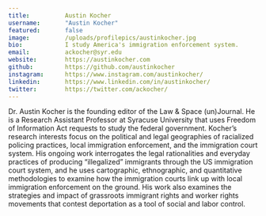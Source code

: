 ```yaml
---
title:          Austin Kocher
username:       "Austin Kocher"
featured:       false
image:          /uploads/profilepics/austinkocher.jpg
bio:            I study America's immigration enforcement system.
email:          ackocher@syr.edu
website:        https://austinkocher.com
github:         https://github.com/austinkocher
instagram:      https://www.instagram.com/austinkocher/
linkedin:       https://www.linkedin.com/in/austinkocher/
twitter:        https://twitter.com/ackocher/
---
```


Dr. Austin Kocher is the founding editor of the Law & Space (un)Journal. He is a Research Assistant Professor at Syracuse University that uses Freedom of Information Act requests to study the federal government. Kocher’s research interests focus on the political and legal geographies of racialized policing practices, local immigration enforcement, and the immigration court system. His ongoing work interrogates the legal rationalities and everyday practices of producing “illegalized” immigrants through the US immigration court system, and he uses cartographic, ethnographic, and quantitative methodologies to examine how the immigration courts link up with local immigration enforcement on the ground. His work also examines the strategies and impact of grassroots immigrant rights and worker rights movements that contest deportation as a tool of social and labor control.
